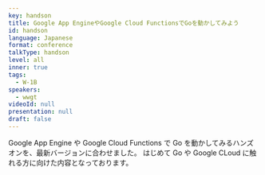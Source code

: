 ```yaml
---
key: handson
title: Google App EngineやGoogle Cloud FunctionsでGoを動かしてみよう
id: handson
language: Japanese
format: conference
talkType: handson
level: all
inner: true
tags:
  - W-1B
speakers:
  - wwgt
videoId: null
presentation: null
draft: false
---
```

Google App Engine や Google Cloud Functions で Go を動かしてみるハンズオンを、最新バージョンに合わせました。
はじめて Go や Google CLoud に触れる方に向けた内容となっております。

